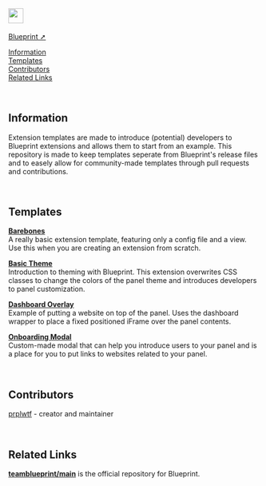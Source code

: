 <h2><img src="https://github.com/teamblueprint/templates/assets/103201875/04495368-94ac-4fe6-8f06-430a5731480e" style="height:30px;padding-right:1px"></img></h2>

[Blueprint ➚](https://github.com/teamblueprint/main)

[Information](#information)\
[Templates](#templates)\
[Contributors](#contributors)\
[Related Links](#related-links)

<br/>

## Information
Extension templates are made to introduce (potential) developers to Blueprint extensions and allows them to start from an example.
This repository is made to keep templates seperate from Blueprint's release files and to easely allow for community-made templates through pull requests and contributions.

<br/>

## Templates
**[Barebones](https://github.com/teamblueprint/templates/tree/main/0/contents)**\
A really basic extension template, featuring only a config file and a view.
Use this when you are creating an extension from scratch.

**[Basic Theme](https://github.com/teamblueprint/templates/tree/main/1/contents)**\
Introduction to theming with Blueprint.
This extension overwrites CSS classes to change the colors of the panel theme and introduces developers to panel customization.

**[Dashboard Overlay](https://github.com/teamblueprint/templates/tree/main/2/contents)**\
Example of putting a website on top of the panel.
Uses the dashboard wrapper to place a fixed positioned iFrame over the panel contents.

**[Onboarding Modal](https://github.com/teamblueprint/templates/tree/main/3/contents)**\
Custom-made modal that can help you introduce users to your panel and is a place for you to put links to websites related to your panel.

<br/>

## Contributors
[prplwtf](https://github.com/prplwtf) - creator and maintainer

<br/>

## Related Links
[**teamblueprint/main**](https://github.com/teamblueprint/main) is the official repository for Blueprint.
